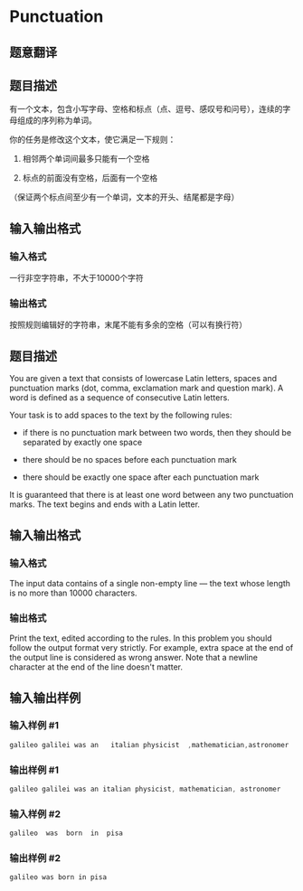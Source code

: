 # Punctuation

## 题意翻译

## 题目描述

有一个文本，包含小写字母、空格和标点（点、逗号、感叹号和问号），连续的字母组成的序列称为单词。

你的任务是修改这个文本，使它满足一下规则：

1. 相邻两个单词间最多只能有一个空格

2. 标点的前面没有空格，后面有一个空格

（保证两个标点间至少有一个单词，文本的开头、结尾都是字母）

## 输入输出格式

### 输入格式

一行非空字符串，不大于10000个字符

### 输出格式

按照规则编辑好的字符串，末尾不能有多余的空格（可以有换行符）

## 题目描述

You are given a text that consists of lowercase Latin letters, spaces and punctuation marks (dot, comma, exclamation mark and question mark). A word is defined as a sequence of consecutive Latin letters.

Your task is to add spaces to the text by the following rules:

- if there is no punctuation mark between two words, then they should be separated by exactly one space

- there should be no spaces before each punctuation mark

- there should be exactly one space after each punctuation mark

It is guaranteed that there is at least one word between any two punctuation marks. The text begins and ends with a Latin letter.

## 输入输出格式

### 输入格式

The input data contains of a single non-empty line — the text whose length is no more than 10000 characters.

### 输出格式

Print the text, edited according to the rules. In this problem you should follow the output format very strictly. For example, extra space at the end of the output line is considered as wrong answer. Note that a newline character at the end of the line doesn't matter.

## 输入输出样例

### 输入样例 #1

```cpp
galileo galilei was an   italian physicist  ,mathematician,astronomer

```
### 输出样例 #1

```cpp
galileo galilei was an italian physicist, mathematician, astronomer

```
### 输入样例 #2

```cpp
galileo  was  born  in  pisa

```
### 输出样例 #2

```cpp
galileo was born in pisa

```
